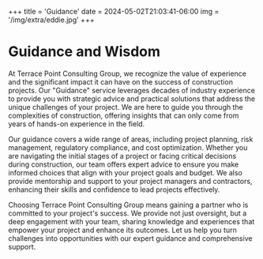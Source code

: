 +++
title = 'Guidance'
date = 2024-05-02T21:03:41-06:00
img = '/img/extra/eddie.jpg'
+++

# Guidance and Wisdom

At Terrace Point Consulting Group, we recognize the value of experience and the significant impact it can have on the success of construction projects. Our "Guidance" service leverages decades of industry experience to provide you with strategic advice and practical solutions that address the unique challenges of your project. We are here to guide you through the complexities of construction, offering insights that can only come from years of hands-on experience in the field.

Our guidance covers a wide range of areas, including project planning, risk management, regulatory compliance, and cost optimization. Whether you are navigating the initial stages of a project or facing critical decisions during construction, our team offers expert advice to ensure you make informed choices that align with your project goals and budget. We also provide mentorship and support to your project managers and contractors, enhancing their skills and confidence to lead projects effectively.

Choosing Terrace Point Consulting Group means gaining a partner who is committed to your project's success. We provide not just oversight, but a deep engagement with your team, sharing knowledge and experiences that empower your project and enhance its outcomes. Let us help you turn challenges into opportunities with our expert guidance and comprehensive support.


